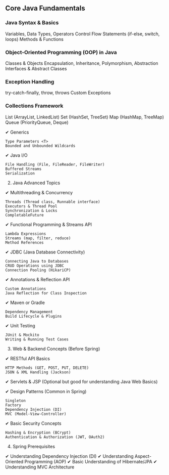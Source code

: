 ## Core Java Fundamentals

### Java Syntax & Basics

  Variables, Data Types, Operators
  Control Flow Statements (if-else, switch, loops)
  Methods & Functions

### Object-Oriented Programming (OOP) in Java

  Classes & Objects
  Encapsulation, Inheritance, Polymorphism, Abstraction
  Interfaces & Abstract Classes

### Exception Handling

  try-catch-finally, throw, throws
  Custom Exceptions

### Collections Framework

  List (ArrayList, LinkedList)
  Set (HashSet, TreeSet)
  Map (HashMap, TreeMap)
  Queue (PriorityQueue, Deque)

✔ Generics

    Type Parameters <T>
    Bounded and Unbounded Wildcards

✔ Java I/O

    File Handling (File, FileReader, FileWriter)
    Buffered Streams
    Serialization

2. Java Advanced Topics

✔ Multithreading & Concurrency

    Threads (Thread class, Runnable interface)
    Executors & Thread Pool
    Synchronization & Locks
    CompletableFuture

✔ Functional Programming & Streams API

    Lambda Expressions
    Streams (map, filter, reduce)
    Method References

✔ JDBC (Java Database Connectivity)

    Connecting Java to Databases
    CRUD Operations using JDBC
    Connection Pooling (HikariCP)

✔ Annotations & Reflection API

    Custom Annotations
    Java Reflection for Class Inspection

✔ Maven or Gradle

    Dependency Management
    Build Lifecycle & Plugins

✔ Unit Testing

    JUnit & Mockito
    Writing & Running Test Cases

3. Web & Backend Concepts (Before Spring)

✔ RESTful API Basics

    HTTP Methods (GET, POST, PUT, DELETE)
    JSON & XML Handling (Jackson)

✔ Servlets & JSP (Optional but good for understanding Java Web Basics)

✔ Design Patterns (Common in Spring)

    Singleton
    Factory
    Dependency Injection (DI)
    MVC (Model-View-Controller)

✔ Basic Security Concepts

    Hashing & Encryption (BCrypt)
    Authentication & Authorization (JWT, OAuth2)

4. Spring Prerequisites

✔ Understanding Dependency Injection (DI)
✔ Understanding Aspect-Oriented Programming (AOP)
✔ Basic Understanding of Hibernate/JPA
✔ Understanding MVC Architecture